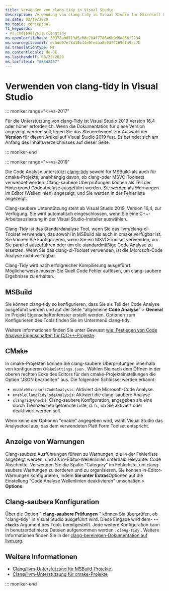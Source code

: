 ```yaml
---
title: Verwenden von clang-tidy in Visual Studio
description: Verwendung von clang-tidy in Visual Studio für Microsoft C++ Code Analyse.
ms.date: 02/19/2020
ms.topic: conceptual
f1_keywords:
- vs.codeanalysis.clangtidy
ms.openlocfilehash: 30378ab0713d5e00e704f778646b9d60856f2234
ms.sourcegitcommit: ec6dd97ef3d10b44e0fedaa8e53f41696f49ac7b
ms.translationtype: MT
ms.contentlocale: de-DE
ms.lasthandoff: 08/25/2020
ms.locfileid: "88842467"
---
```

# <a name="using-clang-tidy-in-visual-studio"></a>Verwenden von clang-tidy in Visual Studio

::: moniker range="<=vs-2017"

Für die Unterstützung von clang-Tidy ist Visual Studio 2019 Version 16,4 oder höher erforderlich. Wenn die Dokumentation für diese Version angezeigt werden soll, legen Sie das Steuerelement zur Auswahl der **Version** für diesen Artikel auf Visual Studio 2019 fest. Es befindet sich am Anfang des Inhaltsverzeichnisses auf dieser Seite.

::: moniker-end

::: moniker range=">=vs-2019"

Die Code Analyse unterstützt [clang-tidy](https://clang.llvm.org/extra/clang-tidy/) sowohl für MSBuild-als auch für cmake-Projekte, unabhängig davon, ob clang-oder MSVC-Toolsets verwendet werden. Clang-saubere Überprüfungen können als Teil der Hintergrund Code Analyse ausgeführt werden. Sie werden als Warnungen im Editor (Wellenlinien) angezeigt, und Sie werden in der Fehlerliste angezeigt.

Clang-saubere Unterstützung steht ab Visual Studio 2019, Version 16,4, zur Verfügung. Sie wird automatisch eingeschlossen, wenn Sie eine C++-Arbeitsauslastung in der Visual Studio-Installer auswählen.

Clang-Tidy ist das Standardanalyse Tool, wenn Sie das llvm/clang-cl-Toolset verwenden, das sowohl in MSBuild als auch in cmake verfügbar ist. Sie können Sie konfigurieren, wenn Sie ein MSVC-Toolset verwenden, um Sie parallel auszuführen oder um die standardmäßige Code Analyse zu ersetzen. Wenn Sie das clang-cl-Toolset verwenden, ist die Microsoft-Code Analyse nicht verfügbar.

Clang-Tidy wird nach erfolgreicher Kompilierung ausgeführt. Möglicherweise müssen Sie Quell Code Fehler auflösen, um clang-saubere Ergebnisse zu erhalten.

## <a name="msbuild"></a>MSBuild

Sie können clang-tidy so konfigurieren, dass Sie als Teil der Code Analyse ausgeführt werden und auf der Seite "allgemeine **Code Analyse**"  >  **General** im Projekt Eigenschaftenfenster erstellt werden. Optionen zum Konfigurieren des Tools finden Sie im Untermenü clang-tidy.

Weitere Informationen finden Sie unter Gewusst [wie: Festlegen von Code Analyse Eigenschaften für C/C++-Projekte](../code-quality/how-to-set-code-analysis-properties-for-c-cpp-projects.md).

## <a name="cmake"></a>CMake

In cmake-Projekten können Sie clang-saubere Überprüfungen innerhalb von konfigurieren `CMakeSettings.json` . Wählen Sie nach dem Öffnen in der oberen rechten Ecke des Editors für den cmake-Projekteinstellungen die Option "JSON bearbeiten" aus. Die folgenden Schlüssel werden erkannt:

- `enableMicrosoftCodeAnalysis`: Aktiviert die Microsoft-Code Analyse.
- `enableClangTidyCodeAnalysis`: Aktiviert die clang-saubere Analyse
- `clangTidyChecks`: Clang-saubere Konfiguration, angegeben als eine durch Trennzeichen getrennte Liste, d. h., ob Sie aktiviert oder deaktiviert werden soll.

Wenn keine der Optionen "enable" angegeben wird, wählt Visual Studio das Analysetool aus, das dem verwendeten Platt Form Toolset entspricht.

## <a name="warning-display"></a>Anzeige von Warnungen

Clang-saubere Ausführungen führen zu Warnungen, die in der Fehlerliste angezeigt werden, und als in-Editor-Wellenlinien unterhalb relevanter Code Abschnitte. Verwenden Sie die Spalte "Category" im Fehlerliste, um clang-saubere Warnungen zu sortieren und zu organisieren. Sie können in-Editor-Warnungen konfigurieren, indem **Sie unter Extras**Optionen auf die Einstellung "Code Analyse Wellenlinien deaktivieren" umschalten  >  **Options**.

## <a name="clang-tidy-configuration"></a>Clang-saubere Konfiguration

Über die Option " **clang-saubere Prüfungen** " können Sie überprüfen, ob "clang-tidy" in Visual Studio ausgeführt wird. Diese Eingabe wird dem- **`--checks`** Argument des Tools bereitgestellt. Jede weitere Konfiguration kann in benutzerdefinierte Dateien aufgenommen werden *`.clang-tidy`* . Weitere Informationen finden Sie in der [clang-bereinigen-Dokumentation auf llvm.org](https://clang.llvm.org/extra/clang-tidy/).

## <a name="see-also"></a>Weitere Informationen

- [Clang/llvm-Unterstützung für MSBuild-Projekte](https://devblogs.microsoft.com/cppblog/clang-llvm-support-for-msbuild-projects/)
- [Clang/llvm-Unterstützung für cmake-Projekte](https://devblogs.microsoft.com/cppblog/visual-studio-cmake-support-clang-llvm-cmake-3-14-vcpkg-and-performance-improvements/)

::: moniker-end

